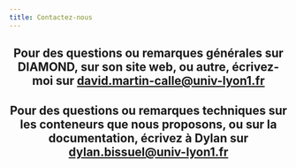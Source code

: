 ```yaml
---
title: Contactez-nous
---
```


<h2 align="center">
    Pour des questions ou remarques générales sur DIAMOND, sur son site web, ou autre, écrivez-moi sur
    <a href="mailto:david.martin-calle@univ-lyon1.fr">david.martin-calle@univ-lyon1.fr</a></h2>

<h2 align="center">
    Pour des questions ou remarques techniques sur les conteneurs que nous proposons, ou sur la documentation, écrivez à Dylan sur
    <a href="mailto:dylan.bissuel@univ-lyon1.fr">dylan.bissuel@univ-lyon1.fr</a>
</h2>

